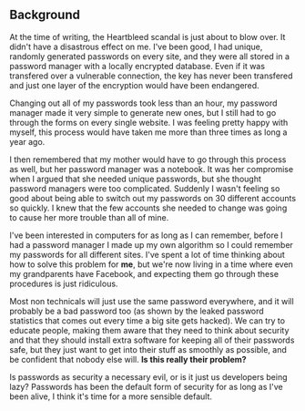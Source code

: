 ## Background

At the time of writing, the Heartbleed scandal is just about to blow over.  It didn't have a
disastrous effect on me. I've been good, I had unique, randomly generated passwords on every site,
and they were all stored in a password manager with a locally encrypted database. Even if it was
transfered over a vulnerable connection, the key has never been transfered and just one layer of the
encryption would have been endangered.

Changing out all of my passwords took less than an hour, my password manager made it very simple to
generate new ones, but I still had to go through the forms on every single website. I was feeling
pretty happy with myself, this process would have taken me more than three times as long a year ago.

I then remembered that my mother would have to go through this process as well, but her password
manager was a notebook. It was her compromise when I argued that she needed unique passwords, but
she thought password managers were too complicated. Suddenly I wasn't feeling so good about being
able to switch out my passwords on 30 different accounts so quickly. I knew that the few accounts
she needed to change was going to cause her more trouble than all of mine.

I've been interested in computers for as long as I can remember, before I had a password manager I
made up my own algorithm so I could remember my passwords for all different sites. I've spent a lot
of time thinking about how to solve this problem for **me**, but we're now living in a time where
even my grandparents have Facebook, and expecting them go through these procedures is just
ridiculous.

Most non technicals will just use the same password everywhere, and it will probably be a bad
password too (as shown by the leaked password statistics that comes out every time a big site gets
hacked). We can try to educate people, making them aware that they need to think about security and
that they should install extra software for keeping all of their passwords safe, but they just want
to get into their stuff as smoothly as possible, and be confident that nobody else will. **Is this
really their problem?**

Is passwords as security a necessary evil, or is it just us developers being lazy? Passwords has
been the default form of security for as long as I've been alive, I think it's time for a more
sensible default.

